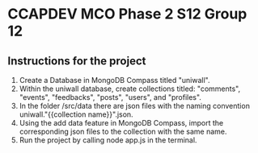 # CCAPDEV MCO Phase 2 S12 Group 12 
## Instructions for the project
1. Create a Database in MongoDB Compass titled "uniwall".
2. Within the uniwall database, create collections titled: "comments", "events", "feedbacks", "posts", "users", and "profiles".
3. In the folder /src/data there are json files with the naming convention uniwall."{{collection name}}".json.
4. Using the add data feature in MongoDB Compass, import the corresponding json files to the collection with the same name.
5. Run the project by calling node app.js in the terminal.


